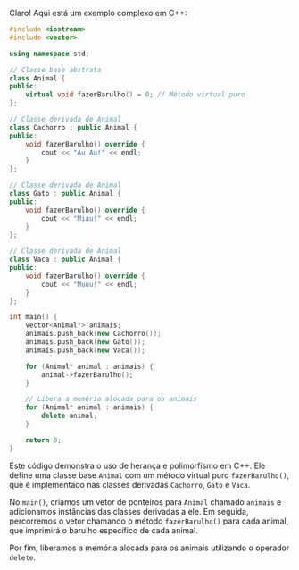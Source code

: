 Claro! Aqui está um exemplo complexo em C++:

```cpp
#include <iostream>
#include <vector>

using namespace std;

// Classe base abstrata
class Animal {
public:
    virtual void fazerBarulho() = 0; // Método virtual puro
};

// Classe derivada de Animal
class Cachorro : public Animal {
public:
    void fazerBarulho() override {
        cout << "Au Au!" << endl;
    }
};

// Classe derivada de Animal
class Gato : public Animal {
public:
    void fazerBarulho() override {
        cout << "Miau!" << endl;
    }
};

// Classe derivada de Animal
class Vaca : public Animal {
public:
    void fazerBarulho() override {
        cout << "Muuu!" << endl;
    }
};

int main() {
    vector<Animal*> animais;
    animais.push_back(new Cachorro());
    animais.push_back(new Gato());
    animais.push_back(new Vaca());

    for (Animal* animal : animais) {
        animal->fazerBarulho();
    }

    // Libera a memória alocada para os animais
    for (Animal* animal : animais) {
        delete animal;
    }

    return 0;
}
```

Este código demonstra o uso de herança e polimorfismo em C++. Ele define uma classe base `Animal` com um método virtual puro `fazerBarulho()`, que é implementado nas classes derivadas `Cachorro`, `Gato` e `Vaca`. 

No `main()`, criamos um vetor de ponteiros para `Animal` chamado `animais` e adicionamos instâncias das classes derivadas a ele. Em seguida, percorremos o vetor chamando o método `fazerBarulho()` para cada animal, que imprimirá o barulho específico de cada animal.

Por fim, liberamos a memória alocada para os animais utilizando o operador `delete`.
